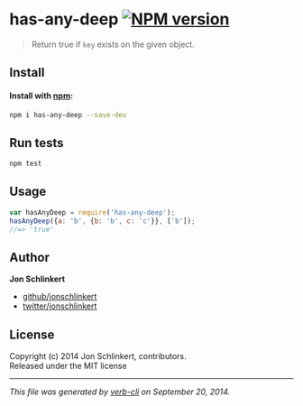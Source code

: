 # has-any-deep [![NPM version](https://badge.fury.io/js/has-any-deep.svg)](http://badge.fury.io/js/has-any-deep)


> Return true if `key` exists on the given object. 

## Install
#### Install with [npm](npmjs.org):

```bash
npm i has-any-deep --save-dev
```

## Run tests

```bash
npm test
```

## Usage

```js
var hasAnyDeep = require('has-any-deep');
hasAnyDeep({a: 'b', {b: 'b', c: 'c'}}, ['b']);
//=> 'true'
```

## Author

**Jon Schlinkert**
 
+ [github/jonschlinkert](https://github.com/jonschlinkert)
+ [twitter/jonschlinkert](http://twitter.com/jonschlinkert) 

## License
Copyright (c) 2014 Jon Schlinkert, contributors.  
Released under the MIT license

***

_This file was generated by [verb-cli](https://github.com/assemble/verb-cli) on September 20, 2014._